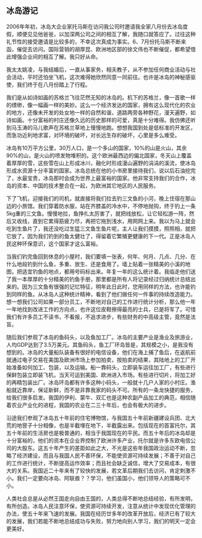 ## 冰岛游记



2006年年初，冰岛大企业家托马斯在访问我公司时邀请我全家八月份去冰岛度假，顺便见见他爸爸，以加深两公司之间的相互了解，我随口就答应了。过往这种礼节性的接受邀请是比较多的，不幸这次真成为事实。6、7月份托马斯不断来函，催促去访问。国际营销的胡厚昆、欧洲地区部的徐文伟也不断催促，都希望借此增强企业间的相互了解。我只好从命。

我太太姚凌，与我结婚后，一直从事家务，相夫教子，从不参加任何商业活动与社会活动，平时还怕坐飞机，这次难得她欣然同意一同前往。也许是冰岛的神秘感驱使，我们终于在八月份踏上了行程。

我们是从如诗如画的苏格兰飞往茫然无知的冰岛的。机下的苏格兰，像一首歌一样的缥缈，像一幅画一样的美妙。这么一个经济发达的国家，拥有这么现代化的农业的地方，还像未开发的处女地一样的自然和谐，道路两旁各种野花，漫天遍野，如诗如画。十分富裕的村庄还像久远的历史那样的可爱，真是十分难得。我仿佛还听到马玉涛的马儿歌声在苏格兰草地上慢慢地跑。想想我国到处是低标准的开发区，而急功近利地求富，对环境的破坏，对长远生存的破坏，心里是多么难受。

冰岛有10万平方公里，30万人口，是一个多山的国家，10%的山是火山，其余90%的山，是火山的喷发物堆积的。这个欧洲最西边的偏北国家，冬天山上覆盖着厚厚的雪，这些雪在山上形成冰川，融化时形成漫山遍野的涓涓的溪流，使冰岛形成水资源十分丰富的国家。冰岛总统在他的小书房里接待我们，说以后石油挖完了，水最宝贵，冰岛那时会成为世界上最富裕的国家。他非常支持我们的合作，冰岛的资本、中国的技术整合在一起，为欧洲其它地区的人民服务。

下了飞机，迎接我们的司机，就直接将我们拉去钓三文鱼的小河，晚上住宿在那山边的小旅馆。我们穿着防水服，站在齐膝盖的冷水中，不停地抛钩，终于钓上一条5kg重的三文鱼。慢慢地拉，鱼挣扎太厉害了，就把线放松，让它轻松游一阵，然后又收线，直到它累得筋疲力尽，再把它拖到浅水，用网网上来。我以为马上就会吃到生鱼片了，我还没吃过生猛三文鱼生鱼片呢，主人让我们摸摸，照照相，就把它放了。因为我们钓到的鱼太健壮了，得留着它繁殖更健康的下一代。正是冰岛人民这种环保意识，这个国家才这么富裕。

当我们钓完鱼回到休息的小屋时，我们要填一张表，何年、何月、几点、几分、在什么地段钓到什么鱼，多重、放生、还是食用了。墙上贴着一张精美的小溪的地图，把适宜钓鱼的地点，都用号码标出来。年复一年的这么统计着。我临走他们送了我一本厚厚的十分精美的钓鱼手册，那里都是所有人将记录经过归纳统计总结出来的。因为三文鱼有很强的记忆特征，明年此日此时，您用同样的方法，也许能钓到同样的鱼。从冰岛人这种统计精神，看到了他们做任何一件事的持续改造能力。想一想我们公司如果一部分员工，不断地对自己的工作进行统计分析，那么他一年一年地找到改进工作的方向点，也许这位皮鞋擦得最亮的士兵，已是将军了。可惜我们有许多员工不读书，不看报，不追求进步，有些财务的中高级主管，竟然是法盲。

随后我们参观了冰岛的鱼码头，以及鱼加工厂。冰岛的主要产业是渔业及旅游业，人均GDP达到了3.5万美元。其鱼码头，鱼工厂环岛皆是，其规模之小，是我没有想到的。冰岛的大量船队装备有很好的电信设备，他们在海上捕了鱼后，在返航前就通过电子交易在美国及欧洲市场上参加拍卖，按拍卖的结果，其陆地上的工厂开始准备如何加工、包装，以及运输。船一靠码头，立即装车运往加工厂，有些进行保鲜包装立即装飞机，当天可运到美国、欧洲进入市场。有些进行切片，将加工好的再精包装出厂。冰岛环岛都有许多这种小码头，一般就十几户人家的小村庄。渔船就近靠岸，保证新鲜，而不是非靠我家的码头不可。所有的一条龙快捷的服务，给我们很多启发。我国的伊利、蒙牛、双汇也是这种农副产品加工的典范，相信随着农业产业化的进程，我国的农业在二三十年后，也会有极大的进步。

沿途我们参观了冰岛五十年前的住宅博物馆，与我国五十年前新疆建设兵团、北大荒的地窨子十分相像，也是半截埋在地下，半截露出来。包括现在的首富托尔，其五十年前的生活房也是极普通的，相当于我国现在的平民。而五十年后的冰岛却是十分富裕的，他们的资本在企业界控制了欧洲许多产业，托尔就是许多东欧电信公司的大股东。这五十年产生的差距如此之大，不光是这些年我国政治运动不断，忽略了经济建设，而且与我国人民不善环保，不能使资源可持续发展；不善于对自己的工作进行统计，不断提高运作效率；而且社会缺乏诚信，增大了交易成本，有很大的关系。我国近二十年来有了较快的发展，若文革后期我们去访问，肯定刺激不小。我们一定要向冰岛、阿联酋？？学习，他们虽国小，他们领导人的策略可不小。

人类社会总是从必然王国走向自由王国的，人类总得不断地总结经验，有所发明，有所创造。冰岛人民注意环保，使资源可持续开发，注意从统计中发现优化管理的办法，使五十年来飞速的发展。我国在经历廿多年的改革开放后，经济已有了较大的发展，我们若能不断地总结成功与失败，努力地向别人学习，我们的明天一定会更美好。
